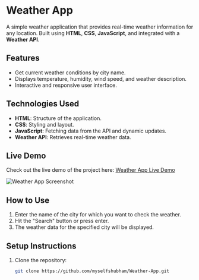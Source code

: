 # Weather App

A simple weather application that provides real-time weather information for any location. Built using **HTML**, **CSS**, **JavaScript**, and integrated with a **Weather API**.

## Features
- Get current weather conditions by city name.
- Displays temperature, humidity, wind speed, and weather description.
- Interactive and responsive user interface.

## Technologies Used
- **HTML**: Structure of the application.
- **CSS**: Styling and layout.
- **JavaScript**: Fetching data from the API and dynamic updates.
- **Weather API**: Retrieves real-time weather data.

## Live Demo
Check out the live demo of the project here:
[Weather App Live Demo](https://myselfshubham.github.io/Weather-App/)

![Weather App Screenshot](https://myselfshubham.github.io/Weather-App/preview.png)

## How to Use
1. Enter the name of the city for which you want to check the weather.
2. Hit the "Search" button or press enter.
3. The weather data for the specified city will be displayed.

## Setup Instructions
1. Clone the repository:
   ```bash
   git clone https://github.com/myselfshubham/Weather-App.git
